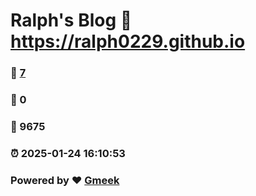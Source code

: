 # Ralph's Blog :link: https://ralph0229.github.io 
### :page_facing_up: [7](https://ralph0229.github.io/tag.html) 
### :speech_balloon: 0 
### :hibiscus: 9675 
### :alarm_clock: 2025-01-24 16:10:53 
### Powered by :heart: [Gmeek](https://github.com/Meekdai/Gmeek)
